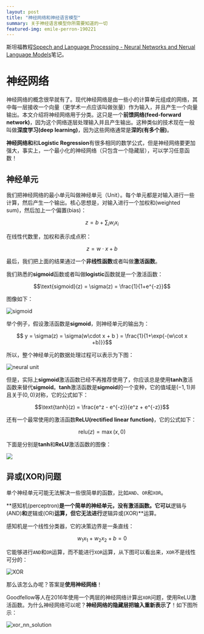 ```yaml
---
layout: post
title: "神经网络和神经语言模型"
summary: 关于神经语言模型你所需要知道的一切
featured-img: emile-perron-190221
---
```


斯坦福教程[Sppech and Language Processing - Neural Networks and Nerual Language Models](https://web.stanford.edu/~jurafsky/slp3/7.pdf)笔记。

# 神经网络

神经网络的概念很早就有了。现代神经网络是由一些小的计算单元组成的网络，其中每一层接收一个向量（更学术一点应该叫做张量）作为输入，并且产生一个向量输出。本文介绍将神经网络用于分类。这只是一个**前馈网络(feed-forward network)**，因为这个网络逐层处理输入并且产生输出。这种类似的技术现在一般叫做**深度学习(deep learning)**，因为这些网络通常是**深的(有多个层)**。

**神经网络和**和**Logistic Regression**有很多相同的数学公式，但是神经网络要更加强大，事实上，一个最小化的神经网络（只包含一个隐藏层），可以学习任意函数！

## 神经单元

我们把神经网络的最小单元叫做神经单元（Unit）。每个单元都是对输入进行一些计算，然后产生一个输出。核心思想是，对输入进行一个加权和(weighted sum)，然后加上一个偏置(bias)：

$$z = b + \sum_i w_ix_i$$

在线性代数里，加权和表示成点积：

$$z = w\cdot x + b $$

最后，我们把上面的结果通过一个**非线性函数**或者叫做**激活函数**。

我们熟悉的**sigmoid**函数或者叫做**logistic**函数就是一个激活函数：

$$\text{sigmoid}(z) = \sigma(z) = \frac{1}{1+e^{-z}}$$

图像如下：

![sigmoid](http://blog.stupidme.me/wp-content/uploads/2018/10/sigmoid.png)

举个例子，假设激活函数是**sigmoid**，则神经单元的输出为：

$$ y = \sigma(z) = \sigma(w\cdot x + b ) = \frac{1}{1+\exp{-(w\cot x +b)}}$$

所以，整个神经单元的数据处理过程可以表示为下图：

![neural unit](http://blog.stupidme.me/wp-content/uploads/2018/10/neural_unit.png)

但是，实际上**sigmoid**激活函数已经不再推荐使用了，你应该总是使用**tanh**激活函数来替代**sigmoid**。**tanh**激活函数是**sigmoid**的一个变种，它的值域是$(-1,1)$并且关于$(0,0)$对称，它的公式如下：

$$\text{tanh}(z) = \frac{e^z - e^{-z}}{e^z + e^{-z}}$$

还有一个最常使用的激活函数**ReLU(rectified linear function)**，它的公式如下：

$$\text{relu}(z) = \max(x,0)$$

下面是分别是**tanh**和**ReLU**激活函数的图像：

<!-- <img src="http://blog.stupidme.me/wp-content/uploads/2018/10/tanh_and_relu.png" style="width:600px"> -->
![](http://blog.stupidme.me/wp-content/uploads/2018/10/tanh_and_relu.png)

## 异或(XOR)问题

单个神经单元可能无法解决一些很简单的函数，比如`AND`、`OR`和`XOR`。

**感知机(perceptron)**是一个简单的神经单元，没有激活函数。它可以**逻辑与(AND)**和**逻辑或(OR)**运算，但它无法进行**逻辑异或(XOR)**运算。

感知机是一个线性分类器，它的决策边界是一条直线：

$$w_1x_1+w_2x_2+b = 0$$

它能够进行`AND`和`OR`运算，而不能进行`XOR`运算，从下图可以看出来，`XOR`不是线性可分的：

![XOR](http://blog.stupidme.me/wp-content/uploads/2018/10/xor.png)

那么该怎么办呢？答案是**使用神经网络**！

Goodfellow等人在2016年使用一个两层的神经网络计算出`XOR`问题，使用ReLU激活函数。为什么神经网络可以呢？**神经网络的隐藏层把输入重新表示了**！如下图所示：

![xor_nn_solution](http://blog.stupidme.me/wp-content/uploads/2018/10/xor_nn_solution.png)